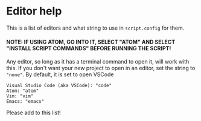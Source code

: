 # Editor help
This is a list of editors and what string to use in `script.config` for them. 
#### NOTE: IF USING ATOM, GO INTO IT, SELECT "ATOM" AND SELECT "INSTALL SCRIPT COMMANDS" BEFORE RUNNING THE SCRIPT!
Any editor, so long as it has a terminal command to open it, will work with this. If you don't want your new project to open in an editor, set the string to `"none"`. By default, it is set to open VSCode
```
Visual Studio Code (aka VSCode): "code"
Atom: "atom"
Vim: "vim"
Emacs: "emacs"
```
Please add to this list!
